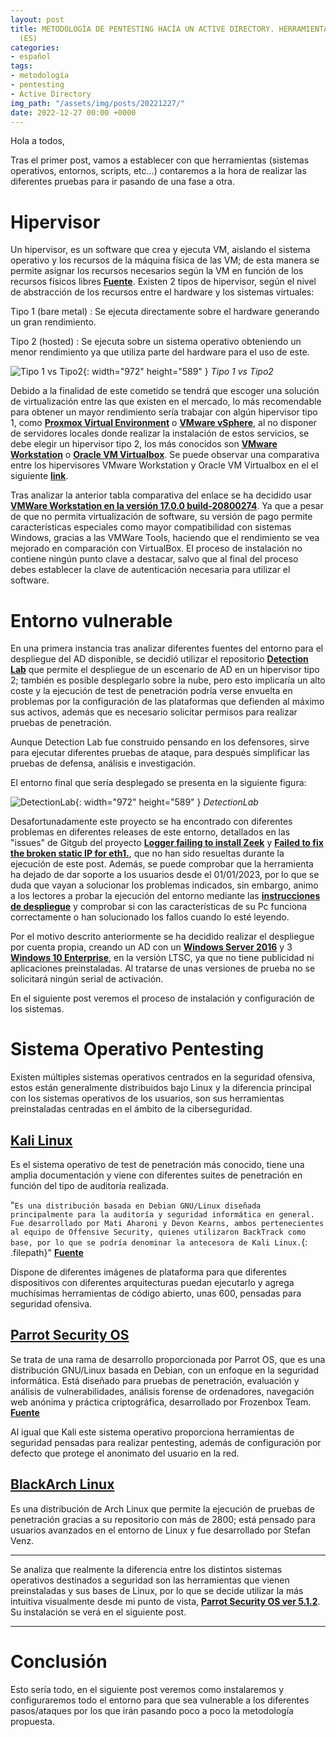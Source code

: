 ```yaml
---
layout: post
title: METODOLOGÍA DE PENTESTING HACÍA UN ACTIVE DIRECTORY. HERRAMIENTAS (PARTE 2)
  (ES)
categories:
- español
tags:
- metodología
- pentesting
- Active Directory
img_path: "/assets/img/posts/20221227/"
date: 2022-12-27 00:00 +0000
---
```

Hola a todos,

Tras el primer post, vamos a establecer con que herramientas (sistemas operativos, entornos, scripts, etc...) contaremos a la hora de realizar las diferentes pruebas para ir pasando de una fase a otra.


# Hipervisor 

Un hipervisor, es un software que crea y ejecuta VM, aislando el sistema operativo y los recursos de la máquina física de las VM; de esta manera se permite asignar los recursos necesarios según la VM en función de los recursos físicos libres [**Fuente**](https://www.redhat.com/es/topics/virtualization/what-is-a-hypervisor). Existen 2 tipos de hipervisor, según el nivel de abstracción de los recursos entre el hardware y los sistemas virtuales: 

Tipo 1 (bare metal)
: Se ejecuta directamente sobre el hardware generando un gran rendimiento.

Tipo 2 (hosted)
: Se ejecuta sobre un sistema operativo obteniendo un menor rendimiento ya que utiliza parte del hardware para el uso de este.

![Tipo 1 vs Tipo2](virtualizacion.png){: width="972" height="589" }
_Tipo 1 vs Tipo2_

Debido a la finalidad de este cometido se tendrá que escoger una solución de virtualización entre las que existen en el mercado, lo más recomendable para obtener un mayor rendimiento sería trabajar con algún hipervisor tipo 1, como  [**Proxmox Virtual Environment**](https://www.proxmox.com/en/) o [**VMware vSphere**](https://www.vmware.com/products/vsphere.html), al no disponer de servidores locales donde realizar la instalación de estos servicios, se debe elegir un hipervisor tipo 2, los más conocidos son [**VMware Workstation**](https://www.vmware.com/products/workstation-pro/workstation-pro-evaluation.html) o [**Oracle VM Virtualbox**](https://www.virtualbox.org/).
Se puede observar una comparativa entre los hipervisores VMware Workstation y Oracle VM Virtualbox en el el siguiente [**link**](https://www.educba.com/vmware-vs-virtualbox/).


Tras analizar la anterior tabla comparativa del enlace se ha decidido usar [**VMWare Workstation en la versión 17.0.0 build-20800274**](https://www.vmware.com/products/workstation-pro/workstation-pro-evaluation.html). Ya que a pesar de que no permita virtualización de software, su versión de pago permite características especiales como mayor compatibilidad con sistemas Windows, gracias a las VMWare Tools, haciendo que el rendimiento se vea mejorado en comparación con VirtualBox.
El proceso de instalación no contiene ningún punto clave a destacar, salvo que al final del proceso debes establecer la clave de autenticación necesaria para utilizar el software.


# Entorno vulnerable

En una primera instancia tras analizar diferentes fuentes del entorno para el despliegue del AD disponible, se decidió utilizar el repositorio [**Detection Lab**](https://www.detectionlab.network/) que permite el despliegue de un escenario de AD en un hipervisor tipo 2; también es posible desplegarlo sobre la nube, pero esto implicaría un alto coste y la ejecución de test de penetración podría verse envuelta en problemas por la configuración de las plataformas que defienden al máximo sus activos, además que es necesario solicitar permisos para realizar pruebas de penetración.

Aunque Detection Lab fue construido pensando en los defensores, sirve para ejecutar diferentes pruebas de ataque, para después simplificar las pruebas de defensa, análisis e investigación.

El entorno final que sería desplegado se presenta en la siguiente figura:

![DetectionLab](lab.png){: width="972" height="589" }
_DetectionLab_

Desafortunadamente este proyecto se ha encontrado con diferentes problemas en diferentes releases de este entorno, detallados en las "issues" de Gitgub del proyecto [**Logger failing to install Zeek**](https://github.com/clong/DetectionLab/issues/868) y [**Failed to fix the broken static IP for eth1.**](https://github.com/clong/DetectionLab/issues/835), que no han sido resueltas durante la ejecución de este post. Además, se puede comprobar que la herramienta ha dejado de dar soporte a los usuarios desde el 01/01/2023, por lo que se duda que vayan a solucionar los problemas indicados, sin embargo, animo a los lectores a probar la ejecución del entorno mediante las [**instrucciones de despliegue**](https://www.detectionlab.network/deployment/) y comprobar si con las características de su Pc funciona correctamente o han solucionado los fallos cuando lo esté leyendo. 

Por el motivo descrito anteriormente se ha decidido realizar el despliegue por cuenta propia, creando un AD con un [**Windows Server 2016**](https://www.microsoft.com/en-us/evalcenter/download-windows-server-2016) y 3  [**Windows 10 Enterprise**](http://www.microsoft.com/es-es/evalcenter/download-windows-10-enterprise), en la versión LTSC, ya que no tiene publicidad ni aplicaciones preinstaladas. Al tratarse de unas versiones de prueba no se solicitará ningún serial de activación.

En el siguiente post veremos el proceso de instalación y configuración de los sistemas.


# Sistema Operativo Pentesting

Existen múltiples sistemas operativos centrados en la seguridad ofensiva, estos están generalmente distribuidos bajo Linux y la diferencia principal con los sistemas operativos de los usuarios, son sus herramientas preinstaladas centradas en el ámbito de la ciberseguridad.

## [**Kali Linux**](https://www.kali.org/)

Es el sistema operativo de test de penetración más conocido, tiene una amplia documentación y viene con diferentes suites de penetración en función del tipo de auditoría realizada.

"`Es una distribución basada en Debian GNU/Linux diseñada principalmente para la auditoría y seguridad informática en general. Fue desarrollado por Mati Aharoni y Devon Kearns, ambos pertenecientes al equipo de Offensive Security, quienes utilizaron BackTrack como base, por lo que se podría denominar la antecesora de Kali Linux.`{: .filepath}" [**Fuente**](https://es.wikipedia.org/w/index.php?title=Kali_Linux&oldid=146886062)

Dispone de diferentes imágenes de plataforma para que diferentes dispositivos con diferentes arquitecturas puedan ejecutarlo y agrega muchísimas herramientas de código abierto, unas 600, pensadas para seguridad ofensiva.

## [**Parrot Security OS**](https://www.parrotsec.org/)

Se trata de una rama de desarrollo proporcionada por Parrot OS, que es una distribución GNU/Linux basada en Debian, con un enfoque en la seguridad informática. Está diseñado para pruebas de penetración, evaluación y análisis de vulnerabilidades, análisis forense de ordenadores, navegación web anónima y práctica criptográfica, desarrollado por Frozenbox Team. [**Fuente**](https://es.wikipedia.org/w/index.php?title=Parrot_Security_OS&oldid=145344959)

Al igual que Kali este sistema operativo proporciona herramientas de seguridad pensadas para realizar pentesting, además de configuración por defecto que protege el anonimato del usuario en la red.

## [**BlackArch Linux**](https://blackarch.org/)

Es una distribución de Arch Linux que permite la ejecución de pruebas de penetración gracias a su repositorio con más de 2800; está pensado para usuarios avanzados en el entorno de Linux y fue desarrollado por Stefan Venz.

___

Se analiza que realmente la diferencia entre los distintos sistemas operativos destinados a seguridad son las herramientas que vienen preinstaladas y sus bases de Linux, por lo que se decide utilizar la más intuitiva visualmente desde mi punto de vista, [**Parrot Security OS ver 5.1.2**](https://bunny.deb.parrot.sh//parrot/iso/5.1.2/Parrot-security-5.1.2_amd64.iso). Su instalación se verá en el siguiente post.

___

# Conclusión

Esto sería todo, en el siguiente post veremos como instalaremos y configuraremos todo el entorno para que sea vulnerable a los diferentes pasos/ataques por los que irán pasando poco a poco la metodología propuesta.
